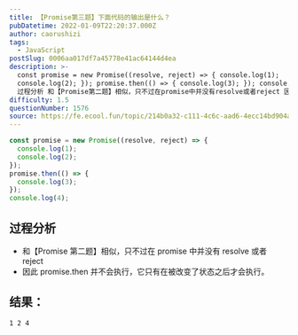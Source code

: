 ```yaml
---
title: 【Promise第三题】下面代码的输出是什么？
pubDatetime: 2022-01-09T22:20:37.000Z
author: caorushizi
tags:
  - JavaScript
postSlug: 0006aa017df7a45778e41ac64144d4ea
description: >-
  const promise = new Promise((resolve, reject) => { console.log(1);
  console.log(2); }); promise.then(() => { console.log(3); }); console.log(4);
  过程分析 和【Promise第二题】相似，只不过在promise中并没有resolve或者reject 因此pr
difficulty: 1.5
questionNumber: 1576
source: https://fe.ecool.fun/topic/214b0a32-c111-4c6c-aad6-4ecc14bd904a
---
```


```js
const promise = new Promise((resolve, reject) => {
  console.log(1);
  console.log(2);
});
promise.then(() => {
  console.log(3);
});
console.log(4);
```

## 过程分析

- 和【Promise 第二题】相似，只不过在 promise 中并没有 resolve 或者 reject
- 因此 promise.then 并不会执行，它只有在被改变了状态之后才会执行。

## 结果：

```
1 2 4
```
